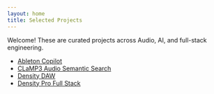```yaml
---
layout: home
title: Selected Projects
---
```


Welcome! These are curated projects across Audio, AI, and full-stack engineering.

- [Ableton Copilot](projects/01-Ableton-Copilot.md)
- [CLaMP3 Audio Semantic Search](projects/02-CLaMP3-Audio-Semantic-Search.md)
- [Density DAW](projects/03-Density-DAW.md)
- [Density Pro Full Stack](projects/04-Density-Pro-Full-Stack.md)
